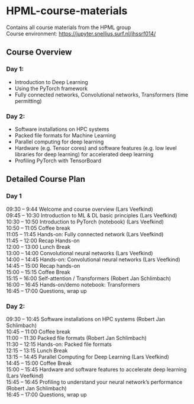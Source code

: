 # HPML-course-materials
Contains all course materials from the HPML group  
Course environment: https://jupyter.snellius.surf.nl/jhssrf014/

## Course Overview  
### Day 1:
- Introduction to Deep Learning   
- Using the PyTorch framework  
- Fully connected networks, Convolutional networks, Transformers (time permitting)

### Day 2: 
- Software installations on HPC systems   
- Packed file formats for Machine Learning    
- Parallel computing for deep learning    
- Hardware (e.g. Tensor cores) and software features (e.g. low level libraries for deep learning) for accelerated deep learning   
- Profiling PyTorch with TensorBoard  


## Detailed Course Plan

### Day 1
09:30 – 9:44    Welcome and course overview (Lars Veefkind)     
09:45 – 10:30   Introduction to ML & DL basic principles (Lars Veefkind)    
10:30 – 10:50   Introduction to PyTorch (notebook) (Lars Veefkind)  
10:50 – 11:05	Coffee break    
11:05 – 11:45	Hands-on: Fully connected network (Lars Veefkind)   
11:45 – 12:00	Recap Hands-on  
12:00 – 13:00   Lunch Break     
13:00 – 14:00	Convolutional neural networks (Lars Veefkind)   
14:00 – 14:45   Hands-on: Convolutional neural networks (Lars Veefkind)     
14:45 – 15:00   Recap hands-on  
15:00 – 15:15	Coffee Break    
15:15 – 16:00	Self-attention / Transformers (Robert Jan Schlimbach)   
16:00 – 16:45	Hands-on/demo notebook: Transformers    
16:45 – 17:00	Questions, wrap up  



### Day 2:  
09:30 – 10:45	Software installations on HPC systems (Robert Jan Schlimbach)   
10:45 – 11:00	Coffee break  
11:00 – 11:30	Packed file formats (Robert Jan Schlimbach)     
11:30 – 12:15	Hands-on: Packed file formats  
12:15 – 13:15	Lunch Break  
13:15 – 14:45	Parallel Computing for Deep Learning  (Lars Veefkind)   
14:45 – 15:00	Coffee Break  
15:00 – 15:45	Hardware and software features to accelerate deep learning (Lars Veefkind)  
15:45 – 16:45	Profiling to understand your neural network’s performance  (Robert Jan Schlimbach)  
16:45 – 17:00	Questions, wrap up  
